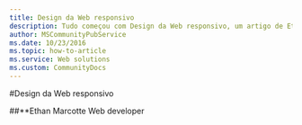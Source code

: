 ```yaml
---
title: Design da Web responsivo
description: Tudo começou com Design da Web responsivo, um artigo de Ethan Marcotte em A List Apart. Essencialmente, o artigo propunha lidar com o panorama de dispositivos, navegadores, tamanhos e orientações de tela em constante mudança através da criação de sites flexíveis, fluidos e adaptáveis. Em vez de responder às necessidades de hoje de uma versão Web adaptada de desktop, junto com uma determinada versão móvel, a ideia é abordar a questão ao contrário: usar layouts flexíveis e fluidos para se adaptarem a quase qualquer tela.
author: MSCommunityPubService
ms.date: 10/23/2016
ms.topic: how-to-article
ms.service: Web solutions
ms.custom: CommunityDocs
---
```



#Design da Web responsivo


##**Ethan Marcotte
Web developer


